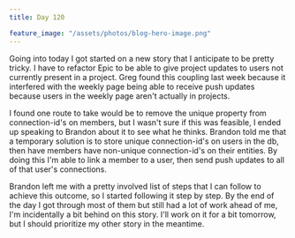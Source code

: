 ```yaml
---
title: Day 120

feature_image: "/assets/photos/blog-hero-image.png"
---
```


Going into today I got started on a new story that I anticipate to be pretty tricky. I have to
refactor Epic to be able to give project updates to users not currently present in a project. Greg
found this coupling last week because it interfered with the weekly page being able to receive push
updates because users in the weekly page aren't actually in projects.

I found one route to take would be to remove the unique property from connection-id's on members, but
I wasn't sure if this was feasible, I ended up speaking to Brandon about it to see what he thinks.
Brandon told me that a temporary solution is to store unique connection-id's on users in the db, then
have members have non-unique connection-id's on their entities. By doing this I'm able to link a member
to a user, then send push updates to all of that user's connections.

Brandon left me with a pretty involved list of steps that I can follow to achieve this outcome, so
I started following it step by step. By the end of the day I got through most of them but still had a lot
of work ahead of me, I'm incidentally a bit behind on this story. I'll work on it for a bit tomorrow,
but I should prioritize my other story in the meantime.